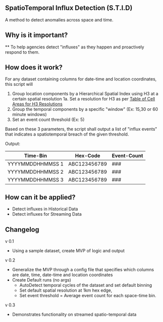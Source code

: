 ## **SpatioTemporal Influx Detection (S.T.I.D)**
A method to detect anomalies across space and time.


## Why is it important?

** 
To help agencies detect "influxes" as they happen and proactively respond to them.

## **How does it work?**

For any dataset containing columns for date-time and location coordinates, this script will

1. Group location components by a Hierarchical Spatial Index using H3 at a certain spatial resolution
1a. Set a resolution for H3 as per [Table of Cell Areas for H3 Resolutions](https://h3geo.org/docs/core-library/restable)
2. Group the temporal components by a specific "window" (Ex: 15,30 or 60 minute windows)
3. Set an event count threshold (Ex: 5)

Based on these 3 parameters, the script shall output a list of "influx events" that indicates a spatiotemporal breach of the given threshold.

Output:


|Time-Bin  | Hex-Code | Event-Count|
|--|--|--|
|YYYYMMDDHHMMSS 1 |ABC123456789  | ### |
|YYYYMMDDHHMMSS 2 |ABC123456789  | ### |
|YYYYMMDDHHMMSS 3 |ABC123456789  | ### |


## **How can it be applied?**

* Detect influxes in Historical Data
* Detect influxes for Streaming Data

## Changelog

v 0.1

 - Using a sample dataset, create MVP of logic and output

v 0.2

 - Generalize the MVP through a config file that specifies which columns are date, time, date-time and location coordinates
 - Create Default runs (no args)
   - AutoDetect temporal cycles of the dataset and set default binning
   - Set default spatial resolution at 1km hex edge,
   - Set event threshold = Average event count for each space-time bin.
   
v 0.3

- Demonstrates functionality on streamed spatio-temporal data 
